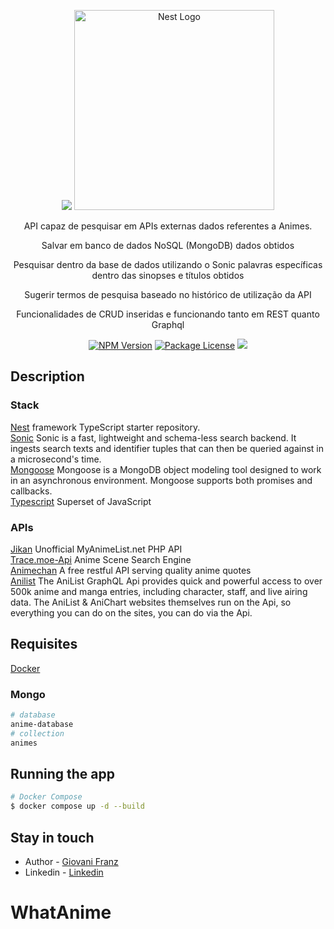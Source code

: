<p align="center">
  <a href="https://github.com/valeriansaliou/sonic"><img src="https://valeriansaliou.github.io/sonic/images/banner.jpg" /><a>
  <a href="http://nestjs.com/" target="blank"><img src="https://nestjs.com/img/logo_text.svg" width="320" alt="Nest Logo" /></a>
</p>

[circleci-image]: https://img.shields.io/circleci/build/github/nestjs/nest/master?token=abc123def456
[circleci-url]: https://circleci.com/gh/nestjs/nest

  <p align="center">API capaz de pesquisar em APIs externas dados referentes a Animes.</p>
  <p align="center">Salvar em banco de dados NoSQL (MongoDB) dados obtidos</p>  
  <p align="center">Pesquisar dentro da base de dados utilizando o Sonic palavras específicas dentro das sinopses e títulos obtidos</p>
  <p align="center">Sugerir termos de pesquisa baseado no histórico de utilização da API</p>
  <p align="center">Funcionalidades de CRUD inseridas e funcionando tanto em REST quanto Graphql</p>
 
<p align="center"> 
<a href="https://www.npmjs.com/~nestjscore" target="_blank"><img src="https://img.shields.io/npm/v/@nestjs/core.svg" alt="NPM Version" /></a>
<a href="https://www.npmjs.com/~nestjscore" target="_blank"><img src="https://img.shields.io/npm/l/@nestjs/core.svg" alt="Package License" /></a>
  <a href="https://www.paypal.com/donate?hosted_button_id=KJ9TK628E7N42" target="_blank"><img src="https://img.shields.io/badge/Donate-PayPal-ff3f59.svg"/></a>
  
</p>

## Description

### Stack

[Nest](https://github.com/nestjs/nest) framework TypeScript starter repository.    
[Sonic](https://github.com/valeriansaliou/sonic) Sonic is a fast, lightweight and schema-less search backend. It ingests search texts and identifier tuples that can then be queried against in a microsecond's time.   
[Mongoose](https://github.com/Automattic/mongoose) Mongoose is a MongoDB object modeling tool designed to work in an asynchronous environment. Mongoose supports both promises and callbacks.    
[Typescript](https://github.com/microsoft/TypeScript) Superset of JavaScript

### APIs

[Jikan](https://github.com/jikan-me/jikan) Unofficial MyAnimeList.net PHP API  
[Trace.moe-Api](https://github.com/soruly/trace.moe-api) Anime Scene Search Engine  
[Animechan](https://github.com/rocktimsaikia/anime-chan) A free restful API serving quality anime quotes  
[Anilist](https://github.com/AniList/ApiV2-GraphQL-Docs) The AniList GraphQL Api provides quick and powerful access to over 500k anime and manga entries, including character, staff, and live airing data. The AniList & AniChart websites themselves run on the Api, so everything you can do on the sites, you can do via the Api.  

## Requisites 

[Docker](https://www.docker.com)   

### Mongo 

```bash
# database
anime-database
# collection
animes
```



## Running the app

```bash
# Docker Compose
$ docker compose up -d --build

```

## Stay in touch

- Author - [Giovani Franz](https://github.com/giovanifranz)
- Linkedin - [Linkedin](https://www.linkedin.com/in/giovanifranz/)

# WhatAnime
